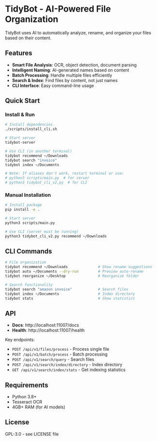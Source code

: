 # TidyBot - AI-Powered File Organization

TidyBot uses AI to automatically analyze, rename, and organize your files based on their content.

## Features

- **Smart File Analysis**: OCR, object detection, document parsing
- **Intelligent Naming**: AI-generated names based on content
- **Batch Processing**: Handle multiple files efficiently
- **Search & Index**: Find files by content, not just names
- **CLI Interface**: Easy command-line usage

## Quick Start

### Install & Run
```bash
# Install dependencies
./scripts/install_cli.sh

# Start server
tidybot-server

# Use CLI (in another terminal)
tidybot recommend ~/Downloads
tidybot search "invoice"
tidybot index ~/Documents

# Note: If aliases don't work, restart terminal or use:
# python3 scripts/main.py  # for server
# python3 tidybot_cli_v2.py  # for CLI
```

### Manual Installation
```bash
# Install package
pip install -e .

# Start server
python3 scripts/main.py

# Use CLI (server must be running)
python3 tidybot_cli_v2.py recommend ~/Downloads
```

## CLI Commands

```bash
# File organization
tidybot recommend ~/Downloads              # Show rename suggestions
tidybot auto ~/Documents --dry-run         # Preview auto-rename
tidybot reorganize ~/Desktop               # Reorganize folder

# Search functionality  
tidybot search "amazon invoice"            # Search files
tidybot index ~/Documents                  # Index directory
tidybot stats                              # Show statistics
```

## API

- **Docs**: http://localhost:11007/docs
- **Health**: http://localhost:11007/health

Key endpoints:
- `POST /api/v1/files/process` - Process single file
- `POST /api/v1/batch/process` - Batch processing
- `POST /api/v1/search/query` - Search files
- `POST /api/v1/search/index/directory` - Index directory
- `GET /api/v1/search/index/stats` - Get indexing statistics

## Requirements

- Python 3.8+
- Tesseract OCR
- 4GB+ RAM (for AI models)

## License

GPL-3.0 - see LICENSE file
